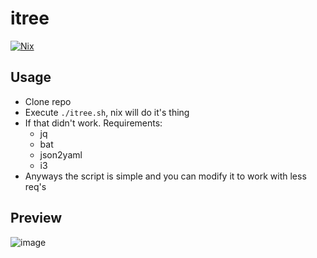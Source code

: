 # itree
[![Nix](https://img.shields.io/badge/Nix-5277C3?logo=nixos&logoColor=fff)](#)

## Usage
- Clone repo
- Execute `./itree.sh`, nix will do it's thing
- If that didn't work. Requirements:
  - jq
  - bat
  - json2yaml
  - i3
- Anyways the script is simple and you can modify it to work with less req's

## Preview
![image](https://github.com/user-attachments/assets/1e254cd5-5367-48b0-a517-88abda645d8c)
